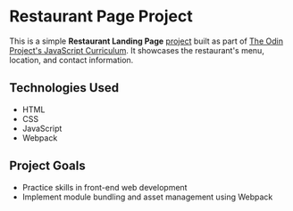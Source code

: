 # Restaurant Page Project

This is a simple **Restaurant Landing Page** [project]([https://www.theodinproject.com/lessons/node-path-javascript-restaurant-page]) built as part of [The Odin Project's JavaScript Curriculum](https://www.theodinproject.com/). It showcases the restaurant's menu, location, and contact information.

## Technologies Used

- HTML
- CSS
- JavaScript
- Webpack

## Project Goals

- Practice skills in front-end web development
- Implement module bundling and asset management using Webpack
